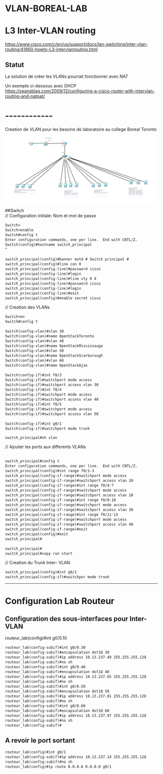 # VLAN-BOREAL-LAB

# L3 Inter-VLAN routing

https://www.cisco.com/c/en/us/support/docs/lan-switching/inter-vlan-routing/41860-howto-L3-intervlanrouting.html

## Statut

La solution de créer les VLANs pourrait fonctionner avec NAT

Un exemple ci-dessous avec DHCP  
https://seansblag.com/2009/12/configuring-a-cisco-router-with-intervlan-routing-and-natpat/


# ------------


Creation de VLAN pour les besoins de laboratoire au college Boreal Toronto

![alt tag](https://github.com/CollegeBoreal/VLAN-BOREAL-LAB/blob/master/VLAN-LAB.png)


##Switch  
// Configuration initiale: Nom et mot de passe 
```
Switch>
Switch>enable
Switch#config t
Enter configuration commands, one per line.  End with CNTL/Z.
Switch(config)#hostname switch_principal                                ^

switch_principal(config)#banner motd # Switch principal #
switch_principal(config)#line con 0
switch_principal(config-line)#password cisco
switch_principal(config-line)#login
switch_principal(config-line)#line vty 0 4
switch_principal(config-line)#password cisco
switch_principal(config-line)#login
switch_principal(config-line)#exit
switch_principal(config)#enable secret cisco
```
// Creation des VLANs
```
Switch>en
Switch#config t

Switch(config-vlan)#vlan 30
Switch(config-vlan)#name OpenStackToronto
Switch(config-vlan)#vlan 40
Switch(config-vlan)#name OpenStackMississauga
Switch(config-vlan)#vlan 50
Switch(config-vlan)#name OpenStackScarborough
Switch(config-vlan)#vlan 60
Switch(config-vlan)#name OpenStackAjax

Switch(config-if)#int f0/3
Switch(config-if)#switchport mode access 
Switch(config-if)#switchport access vlan 30
Switch(config-if)#int f0/4
Switch(config-if)#switchport mode access 
Switch(config-if)#switchport access vlan 40
Switch(config-if)#int f0/5
Switch(config-if)#switchport mode access 
Switch(config-if)#switchport access vlan 50

Switch(config-if)#int g0/1
Switch(config-if)#switchport mode trunk 
```

```
switch_principal#sh vlan
```
// Ajouter les ports aux differents VLANs 
```

switch_principal#config t
Enter configuration commands, one per line.  End with CNTL/Z.
switch_principal(config)#int range f0/1-3
switch_principal(config-if-range)#switchport mode access
switch_principal(config-if-range)#switchport access vlan 10
switch_principal(config-if-range)#int range f0/4-7
switch_principal(config-if-range)#switchport mode access
switch_principal(config-if-range)#switchport access vlan 20
switch_principal(config-if-range)#int range f0/8-10
switch_principal(config-if-range)#switchport mode access
switch_principal(config-if-range)#switchport access vlan 30
switch_principal(config-if-range)#int range f0/11-13
switch_principal(config-if-range)#switchport mode access
switch_principal(config-if-range)#switchport access vlan 40
switch_principal(config-if-range)#exit
switch_principal(config)#exit
switch_principal#

switch_principal#
switch_principal#copy run start
```

// Creation du Trunk Inter- VLAN

```
switch_principal(config)#int g0/1
switch_principal(config-if)#switchpor mode trunk
```

-----------------------

# Configuration Lab Routeur 

## Configuration des sous-interfaces pour Inter-VLAN
routeur_lab(config)#int g0/0.10
```
routeur_lab(config-subif)#int g0/0.30
routeur_lab(config-subif)#encapsulation dot1Q 30
routeur_lab(config-subif)#ip address 10.13.237.49 255.255.255.128
routeur_lab(config-subif)#no sh
routeur_lab(config-subif)#int g0/0.40
routeur_lab(config-subif)#encapsulation dot1Q 40
routeur_lab(config-subif)#ip address 10.13.237.65 255.255.255.128
routeur_lab(config-subif)#no sh
routeur_lab(config-subif)#int g0/0.50
routeur_lab(config-subif)#encapsulation dot1Q 50
routeur_lab(config-subif)#ip address 10.13.237.81 255.255.255.128
routeur_lab(config-subif)#no sh
routeur_lab(config-subif)#int g0/0.60
routeur_lab(config-subif)#encapsulation dot1Q 60
routeur_lab(config-subif)#ip address 10.13.237.97 255.255.255.128
routeur_lab(config-subif)#no sh
routeur_lab(config-subif)#
```
## A revoir le port sortant 
```
routeur_lab(config)#int g0/1
routeur_lab(config-subif)#ip address 10.13.237.14 255.255.255.128
routeur_lab(config-subif)#no sh
routeur_lab(config)#ip route 0.0.0.0 0.0.0.0 g0/1
```
